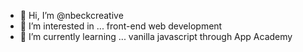 - 👋 Hi, I’m @nbeckcreative
- 👀 I’m interested in ... front-end web development
- 🌱 I’m currently learning ... vanilla javascript through App Academy

<!---
nbeckcreative/nbeckcreative is a ✨ special ✨ repository because its `README.md` (this file) appears on your GitHub profile.
You can click the Preview link to take a look at your changes.
--->
